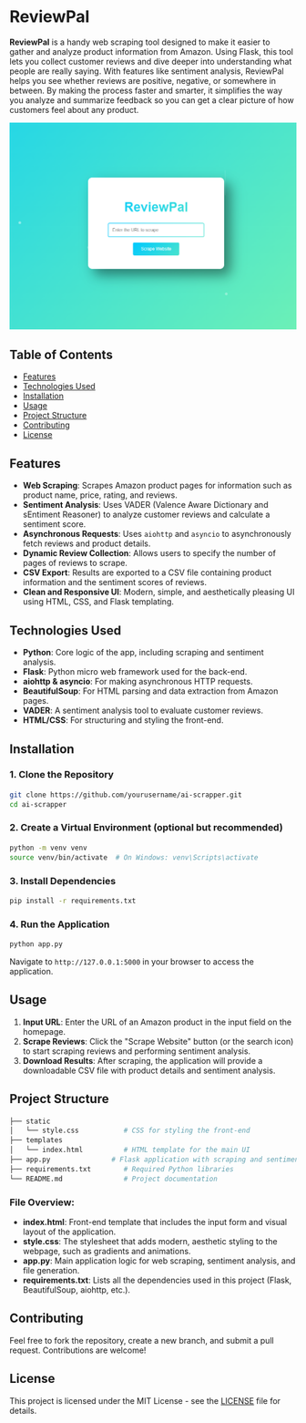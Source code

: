 # ReviewPal

**ReviewPal** is a handy web scraping tool designed to make it easier to gather and analyze product information from Amazon. Using Flask, this tool lets you collect customer reviews and dive deeper into understanding what people are really saying. With features like sentiment analysis, ReviewPal helps you see whether reviews are positive, negative, or somewhere in between. By making the process faster and smarter, it simplifies the way you analyze and summarize feedback so you can get a clear picture of how customers feel about any product.

![ReviewPal Screenshot](preview.png)

## Table of Contents
- [Features](#features)
- [Technologies Used](#technologies-used)
- [Installation](#installation)
- [Usage](#usage)
- [Project Structure](#project-structure)
- [Contributing](#contributing)
- [License](#license)

## Features
- **Web Scraping**: Scrapes Amazon product pages for information such as product name, price, rating, and reviews.
- **Sentiment Analysis**: Uses VADER (Valence Aware Dictionary and sEntiment Reasoner) to analyze customer reviews and calculate a sentiment score.
- **Asynchronous Requests**: Uses `aiohttp` and `asyncio` to asynchronously fetch reviews and product details.
- **Dynamic Review Collection**: Allows users to specify the number of pages of reviews to scrape.
- **CSV Export**: Results are exported to a CSV file containing product information and the sentiment scores of reviews.
- **Clean and Responsive UI**: Modern, simple, and aesthetically pleasing UI using HTML, CSS, and Flask templating.

## Technologies Used
- **Python**: Core logic of the app, including scraping and sentiment analysis.
- **Flask**: Python micro web framework used for the back-end.
- **aiohttp & asyncio**: For making asynchronous HTTP requests.
- **BeautifulSoup**: For HTML parsing and data extraction from Amazon pages.
- **VADER**: A sentiment analysis tool to evaluate customer reviews.
- **HTML/CSS**: For structuring and styling the front-end.

## Installation
### 1. Clone the Repository
```bash
git clone https://github.com/yourusername/ai-scrapper.git
cd ai-scrapper
```

### 2. Create a Virtual Environment (optional but recommended)
```bash
python -m venv venv
source venv/bin/activate  # On Windows: venv\Scripts\activate
```

### 3. Install Dependencies
```bash
pip install -r requirements.txt
```

### 4. Run the Application
```bash
python app.py
```
Navigate to `http://127.0.0.1:5000` in your browser to access the application.

## Usage
1. **Input URL**: Enter the URL of an Amazon product in the input field on the homepage.
2. **Scrape Reviews**: Click the "Scrape Website" button (or the search icon) to start scraping reviews and performing sentiment analysis.
3. **Download Results**: After scraping, the application will provide a downloadable CSV file with product details and sentiment analysis.

## Project Structure
```bash
├── static
│   └── style.css           # CSS for styling the front-end
├── templates
│   └── index.html          # HTML template for the main UI
├── app.py               # Flask application with scraping and sentiment analysis logic
├── requirements.txt        # Required Python libraries
└── README.md               # Project documentation
```

### File Overview:
- **index.html**: Front-end template that includes the input form and visual layout of the application.
- **style.css**: The stylesheet that adds modern, aesthetic styling to the webpage, such as gradients and animations.
- **app.py**: Main application logic for web scraping, sentiment analysis, and file generation.
- **requirements.txt**: Lists all the dependencies used in this project (Flask, BeautifulSoup, aiohttp, etc.).

## Contributing
Feel free to fork the repository, create a new branch, and submit a pull request. Contributions are welcome!

## License
This project is licensed under the MIT License - see the [LICENSE](LICENSE) file for details.

